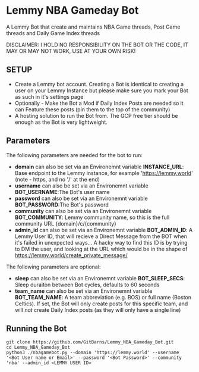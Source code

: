 # Lemmy NBA Gameday Bot

A Lemmy Bot that create and maintains NBA Game threads, Post Game threads and Daily Game Index threads

DISCLAIMER: I HOLD NO RESPONSIBILITY ON THE BOT OR THE CODE, IT MAY OR MAY NOT WORK, USE AT YOUR OWN RISK!

## SETUP
* Create a Lemmy bot account. Creating a Bot is identical to creating a user on your Lemmy Instance but please make sure you mark your Bot as such in it's settings page
* Optionally - Make the Bot a Mod if Daily Index Posts are needed so it can Feature these posts (pin them to the top of the community) 
* A hosting solution to run the Bot from. The GCP free tier should be enough as the Bot is very lightweight. 

## Parameters
The following parameters are needed for the bot to run:
* **domain** can also be set via an Environemnt variable **INSTANCE_URL**: Base endpoint to the Lemmy instance, for example 'https://lemmy.world' (note - https, and no '/' at the end)
* **username** can also be set via an Environemnt variable **BOT_USERNAME**:The Bot's user name
* **password** can also be set via an Environemnt variable **BOT_PASSWORD**:The Bot's password
* **community** can also be set via an Environemnt variable **BOT_COMMUNITY**: Lemmy community name, so this is the full community URL {domain}/c/{community}
* **admin_id** can also be set via an Environemnt variable **BOT_ADMIN_ID**: A Lemmy User ID, that will recieve a Direct Message from the BOT when it's failed in unexpected ways... A hacky way to find this ID is by trying to DM the user, and looking at the URL which would be in the shape of https://lemmy.world/create_private_message/<USER ID>


The following parameters are optional:
* **sleep** can also be set via an Environemnt variable **BOT_SLEEP_SECS**: Sleep duraiton between Bot cycles, defaults to 60 seconds
* **team_name** can also be set via an Environemnt variable **BOT_TEAM_NAME**: A team abbreviation (e.g. BOS) or full name (Boston Celtics). If set, the Bot will only create posts for this specific team, and will *not* create Daily Index posts (as they will only have a single line)


## Running the Bot

``` 
git clone https://github.com/GitBarns/Lemmy_NBA_Gameday_Bot.git
cd Lemmy_NBA_Gameday_Bot
python3 ./nbagamebot.py --domain 'https://lemmy.world' --username '<Bot User name or Email>' --password '<Bot Password>' --community 'nba' --admin_id <LEMMY USER ID>
```
